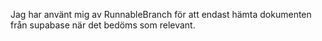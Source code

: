 Jag har använt mig av RunnableBranch för att endast hämta dokumenten från supabase när det bedöms som relevant.
